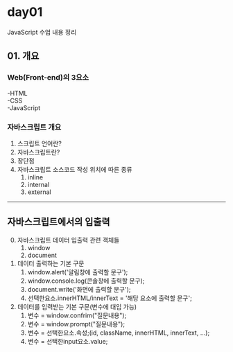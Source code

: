# day01
JavaScript 수업 내용 정리
## 01. 개요
### Web(Front-end)의 3요소
-HTML <br>
-CSS <br>
-JavaScript

### 자바스크립트 개요
1. 스크립트 언어란?
2. 자바스크립트란?
3. 장단점
4. 자바스크립트 소스코드 작성 위치에 따른 종류
    1) inline
    2) internal
    3) external

***
## 자바스크립트에서의 입출력
0. 자바스크립트 데이터 입출력 관련 객체들
    1) window
    2) document
1. 데이터 출력하는 기본 구문
    1) window.alert('알림창에 출력할 문구');
    2) window.console.log(콘솔창에 출력할 문구);
    3) document.write('화면에 출력할 문구');
    4) 선택한요소.innerHTML/innerText = '해당 요소에 출력할 문구';
2. 데이터를 입력받는 기본 구문(변수에 대입 가능)
    1) 변수 = window.confrim("질문내용");
    2) 변수 = window.prompt("질문내용");
    3) 변수 = 선택한요소.속성;(id, className, innerHTML, innerText, ...);
    4) 변수 = 선택한input요소.value;
 
